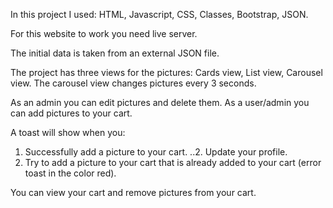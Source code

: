 In this project I used:
HTML, Javascript, CSS, Classes, Bootstrap, JSON.

For this website to work you need live server.

The initial data is taken from an external JSON file.

The project has three views for the pictures:
Cards view, List view, Carousel view.
The carousel view changes pictures every 3 seconds.

As an admin you can edit pictures and delete them.
As a user/admin you can add pictures to your cart.

A toast will show when you:
1. Successfully add a picture to your cart.
..2. Update your profile.
3. Try to add a picture to your cart that is already added to your cart (error toast in the color red).

You can view your cart and remove pictures from your cart.